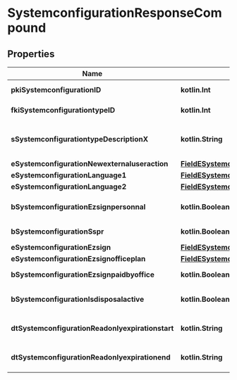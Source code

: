 
# SystemconfigurationResponseCompound

## Properties
Name | Type | Description | Notes
------------ | ------------- | ------------- | -------------
**pkiSystemconfigurationID** | **kotlin.Int** | The unique ID of the Systemconfiguration | 
**fkiSystemconfigurationtypeID** | **kotlin.Int** | The unique ID of the Systemconfigurationtype | 
**sSystemconfigurationtypeDescriptionX** | **kotlin.String** | The description of the Systemconfigurationtype in the language of the requester | 
**eSystemconfigurationNewexternaluseraction** | [**FieldESystemconfigurationNewexternaluseraction**](FieldESystemconfigurationNewexternaluseraction.md) |  | 
**eSystemconfigurationLanguage1** | [**FieldESystemconfigurationLanguage1**](FieldESystemconfigurationLanguage1.md) |  | 
**eSystemconfigurationLanguage2** | [**FieldESystemconfigurationLanguage2**](FieldESystemconfigurationLanguage2.md) |  | 
**bSystemconfigurationEzsignpersonnal** | **kotlin.Boolean** | Whether if we allow the creation of personal files in eZsign | 
**bSystemconfigurationSspr** | **kotlin.Boolean** | Whether if we allow SSPR | 
**eSystemconfigurationEzsign** | [**FieldESystemconfigurationEzsign**](FieldESystemconfigurationEzsign.md) |  |  [optional]
**eSystemconfigurationEzsignofficeplan** | [**FieldESystemconfigurationEzsignofficeplan**](FieldESystemconfigurationEzsignofficeplan.md) |  |  [optional]
**bSystemconfigurationEzsignpaidbyoffice** | **kotlin.Boolean** | Whether if Ezsign is paid by the company or not |  [optional]
**bSystemconfigurationIsdisposalactive** | **kotlin.Boolean** | Whether is Disposal processus is active or not |  [optional]
**dtSystemconfigurationReadonlyexpirationstart** | **kotlin.String** | The start date where the system will be in read only |  [optional]
**dtSystemconfigurationReadonlyexpirationend** | **kotlin.String** | The end date where the system will be in read only |  [optional]



